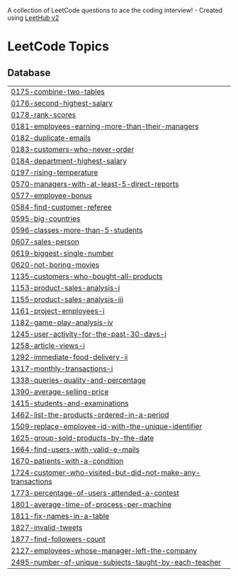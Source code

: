 A collection of LeetCode questions to ace the coding interview! - Created using [LeetHub v2](https://github.com/arunbhardwaj/LeetHub-2.0)
<!---LeetCode Topics Start-->
# LeetCode Topics
## Database
|  |
| ------- |
| [0175-combine-two-tables](https://github.com/sayali1004/Leetcode/tree/master/0175-combine-two-tables) |
| [0176-second-highest-salary](https://github.com/sayali1004/Leetcode/tree/master/0176-second-highest-salary) |
| [0178-rank-scores](https://github.com/sayali1004/Leetcode/tree/master/0178-rank-scores) |
| [0181-employees-earning-more-than-their-managers](https://github.com/sayali1004/Leetcode/tree/master/0181-employees-earning-more-than-their-managers) |
| [0182-duplicate-emails](https://github.com/sayali1004/Leetcode/tree/master/0182-duplicate-emails) |
| [0183-customers-who-never-order](https://github.com/sayali1004/Leetcode/tree/master/0183-customers-who-never-order) |
| [0184-department-highest-salary](https://github.com/sayali1004/Leetcode/tree/master/0184-department-highest-salary) |
| [0197-rising-temperature](https://github.com/sayali1004/Leetcode/tree/master/0197-rising-temperature) |
| [0570-managers-with-at-least-5-direct-reports](https://github.com/sayali1004/Leetcode/tree/master/0570-managers-with-at-least-5-direct-reports) |
| [0577-employee-bonus](https://github.com/sayali1004/Leetcode/tree/master/0577-employee-bonus) |
| [0584-find-customer-referee](https://github.com/sayali1004/Leetcode/tree/master/0584-find-customer-referee) |
| [0595-big-countries](https://github.com/sayali1004/Leetcode/tree/master/0595-big-countries) |
| [0596-classes-more-than-5-students](https://github.com/sayali1004/Leetcode/tree/master/0596-classes-more-than-5-students) |
| [0607-sales-person](https://github.com/sayali1004/Leetcode/tree/master/0607-sales-person) |
| [0619-biggest-single-number](https://github.com/sayali1004/Leetcode/tree/master/0619-biggest-single-number) |
| [0620-not-boring-movies](https://github.com/sayali1004/Leetcode/tree/master/0620-not-boring-movies) |
| [1135-customers-who-bought-all-products](https://github.com/sayali1004/Leetcode/tree/master/1135-customers-who-bought-all-products) |
| [1153-product-sales-analysis-i](https://github.com/sayali1004/Leetcode/tree/master/1153-product-sales-analysis-i) |
| [1155-product-sales-analysis-iii](https://github.com/sayali1004/Leetcode/tree/master/1155-product-sales-analysis-iii) |
| [1161-project-employees-i](https://github.com/sayali1004/Leetcode/tree/master/1161-project-employees-i) |
| [1182-game-play-analysis-iv](https://github.com/sayali1004/Leetcode/tree/master/1182-game-play-analysis-iv) |
| [1245-user-activity-for-the-past-30-days-i](https://github.com/sayali1004/Leetcode/tree/master/1245-user-activity-for-the-past-30-days-i) |
| [1258-article-views-i](https://github.com/sayali1004/Leetcode/tree/master/1258-article-views-i) |
| [1292-immediate-food-delivery-ii](https://github.com/sayali1004/Leetcode/tree/master/1292-immediate-food-delivery-ii) |
| [1317-monthly-transactions-i](https://github.com/sayali1004/Leetcode/tree/master/1317-monthly-transactions-i) |
| [1338-queries-quality-and-percentage](https://github.com/sayali1004/Leetcode/tree/master/1338-queries-quality-and-percentage) |
| [1390-average-selling-price](https://github.com/sayali1004/Leetcode/tree/master/1390-average-selling-price) |
| [1415-students-and-examinations](https://github.com/sayali1004/Leetcode/tree/master/1415-students-and-examinations) |
| [1462-list-the-products-ordered-in-a-period](https://github.com/sayali1004/Leetcode/tree/master/1462-list-the-products-ordered-in-a-period) |
| [1509-replace-employee-id-with-the-unique-identifier](https://github.com/sayali1004/Leetcode/tree/master/1509-replace-employee-id-with-the-unique-identifier) |
| [1625-group-sold-products-by-the-date](https://github.com/sayali1004/Leetcode/tree/master/1625-group-sold-products-by-the-date) |
| [1664-find-users-with-valid-e-mails](https://github.com/sayali1004/Leetcode/tree/master/1664-find-users-with-valid-e-mails) |
| [1670-patients-with-a-condition](https://github.com/sayali1004/Leetcode/tree/master/1670-patients-with-a-condition) |
| [1724-customer-who-visited-but-did-not-make-any-transactions](https://github.com/sayali1004/Leetcode/tree/master/1724-customer-who-visited-but-did-not-make-any-transactions) |
| [1773-percentage-of-users-attended-a-contest](https://github.com/sayali1004/Leetcode/tree/master/1773-percentage-of-users-attended-a-contest) |
| [1801-average-time-of-process-per-machine](https://github.com/sayali1004/Leetcode/tree/master/1801-average-time-of-process-per-machine) |
| [1811-fix-names-in-a-table](https://github.com/sayali1004/Leetcode/tree/master/1811-fix-names-in-a-table) |
| [1827-invalid-tweets](https://github.com/sayali1004/Leetcode/tree/master/1827-invalid-tweets) |
| [1877-find-followers-count](https://github.com/sayali1004/Leetcode/tree/master/1877-find-followers-count) |
| [2127-employees-whose-manager-left-the-company](https://github.com/sayali1004/Leetcode/tree/master/2127-employees-whose-manager-left-the-company) |
| [2495-number-of-unique-subjects-taught-by-each-teacher](https://github.com/sayali1004/Leetcode/tree/master/2495-number-of-unique-subjects-taught-by-each-teacher) |
<!---LeetCode Topics End-->